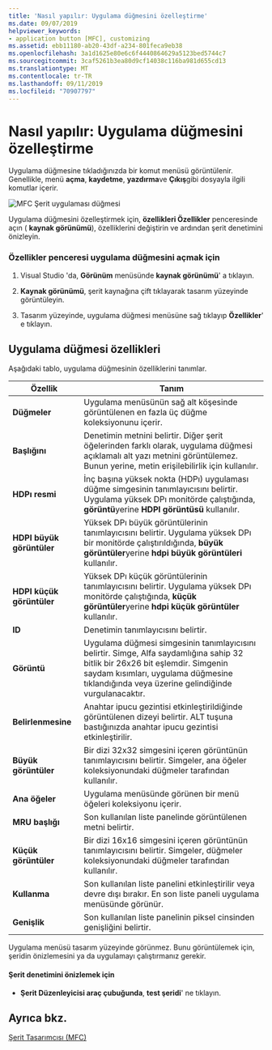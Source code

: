 ```yaml
---
title: 'Nasıl yapılır: Uygulama düğmesini özelleştirme'
ms.date: 09/07/2019
helpviewer_keywords:
- application button [MFC], customizing
ms.assetid: ebb11180-ab20-43df-a234-801feca9eb38
ms.openlocfilehash: 3a1d1625e80e6c6f4440864629a5123bed5744c7
ms.sourcegitcommit: 3caf5261b3ea80d9cf14038c116ba981d655cd13
ms.translationtype: MT
ms.contentlocale: tr-TR
ms.lasthandoff: 09/11/2019
ms.locfileid: "70907797"
---
```

# <a name="how-to-customize-the-application-button"></a>Nasıl yapılır: Uygulama düğmesini özelleştirme

Uygulama düğmesine tıkladığınızda bir komut menüsü görüntülenir. Genellikle, menü **açma**, **kaydetme**, **yazdırma**ve **Çıkış**gibi dosyayla ilgili komutlar içerir.

![MFC Şerit uygulaması düğmesi](../mfc/media/application_button.png "MFC Şerit uygulaması düğmesi")

Uygulama düğmesini özelleştirmek için, **özellikleri Özellikler** penceresinde açın ( **kaynak görünümü**), özelliklerini değiştirin ve ardından şerit denetimini önizleyin.

### <a name="to-open-the-application-button-in-the-properties-window"></a>Özellikler penceresi uygulama düğmesini açmak için

1. Visual Studio 'da, **Görünüm** menüsünde **kaynak görünümü**' a tıklayın.

1. **Kaynak görünümü**, şerit kaynağına çift tıklayarak tasarım yüzeyinde görüntüleyin.

1. Tasarım yüzeyinde, uygulama düğmesi menüsüne sağ tıklayıp **Özellikler**' e tıklayın.

## <a name="application-button-properties"></a>Uygulama düğmesi özellikleri

Aşağıdaki tablo, uygulama düğmesinin özelliklerini tanımlar.

|Özellik|Tanım|
|--------------|----------------|
|**Düğmeler**|Uygulama menüsünün sağ alt köşesinde görüntülenen en fazla üç düğme koleksiyonunu içerir.|
|**Başlığını**|Denetimin metnini belirtir. Diğer şerit öğelerinden farklı olarak, uygulama düğmesi açıklamalı alt yazı metnini görüntülemez. Bunun yerine, metin erişilebilirlik için kullanılır.|
|**HDPı resmi**|İnç başına yüksek nokta (HDPı) uygulaması düğme simgesinin tanımlayıcısını belirtir. Uygulama yüksek DPı monitörde çalıştığında, **görüntü**yerine **HDPI görüntüsü** kullanılır.|
|**HDPI büyük görüntüler**|Yüksek DPı büyük görüntülerinin tanımlayıcısını belirtir. Uygulama yüksek DPı bir monitörde çalıştırıldığında, **büyük görüntüler**yerine **hdpi büyük görüntüleri** kullanılır.|
|**HDPI küçük görüntüler**|Yüksek DPı küçük görüntülerinin tanımlayıcısını belirtir. Uygulama yüksek DPı monitörde çalıştığında, **küçük görüntüler**yerine **hdpi küçük görüntüler** kullanılır.|
|**ID**|Denetimin tanımlayıcısını belirtir.|
|**Görüntü**|Uygulama düğmesi simgesinin tanımlayıcısını belirtir. Simge, Alfa saydamlığına sahip 32 bitlik bir 26x26 bit eşlemdir. Simgenin saydam kısımları, uygulama düğmesine tıklandığında veya üzerine gelindiğinde vurgulanacaktır.|
|**Belirlenmesine**|Anahtar ipucu gezintisi etkinleştirildiğinde görüntülenen dizeyi belirtir. ALT tuşuna bastığınızda anahtar ipucu gezintisi etkinleştirilir.|
|**Büyük görüntüler**|Bir dizi 32x32 simgesini içeren görüntünün tanımlayıcısını belirtir. Simgeler, ana öğeler koleksiyonundaki düğmeler tarafından kullanılır.|
|**Ana öğeler**|Uygulama menüsünde görünen bir menü öğeleri koleksiyonu içerir.|
|**MRU başlığı**|Son kullanılan liste panelinde görüntülenen metni belirtir.|
|**Küçük görüntüler**|Bir dizi 16x16 simgesini içeren görüntünün tanımlayıcısını belirtir. Simgeler, düğmeler koleksiyonundaki düğmeler tarafından kullanılır.|
|**Kullanma**|Son kullanılan liste panelini etkinleştirilir veya devre dışı bırakır. En son liste paneli uygulama menüsünde görünür.|
|**Genişlik**|Son kullanılan liste panelinin piksel cinsinden genişliğini belirtir.|

Uygulama menüsü tasarım yüzeyinde görünmez. Bunu görüntülemek için, şeridin önizlemesini ya da uygulamayı çalıştırmanız gerekir.

#### <a name="to-preview-the-ribbon-control"></a>Şerit denetimini önizlemek için

- **Şerit Düzenleyicisi araç çubuğunda**, **test şeridi**' ne tıklayın.

## <a name="see-also"></a>Ayrıca bkz.

[Şerit Tasarımcısı (MFC)](../mfc/ribbon-designer-mfc.md)
